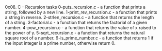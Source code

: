 0x08. C - Recursion tasks
0-puts_recursion.c - a function that prints a string, followed by a new line.
1-print_rev_recursion.c - a function that prints a string in reverse.
2-strlen_recursion.c - a function that returns the length of a string.
3-factorial.c - a function that returns the factorial of a given number.
4-pow_recursion.c - a function that returns the value of x raised to the power of y.
5-sqrt_recursion.c - a function that returns the natural square root of a number.
6-is_prime_number.c - a function that returns 1 if the input integer is a prime number, otherwise return 0.
